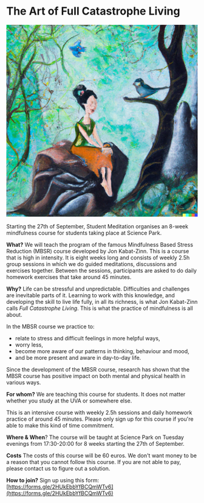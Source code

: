 # The Art of Full Catastrophe Living

![DALL·E 2022-09-07 10.20.02 - an impressionist painting of a smiling woman meditating cross-legged on a stone in a forest with a cute bird](Dalle1.png)

Starting the 27th of September, Student Meditation organises an 8-week mindfulness course for students taking place at Science Park.

**What?**
  We will teach the program of the famous Mindfulness Based Stress Reduction (MBSR) course developed by Jon Kabat-Zinn. This is a course that is high in intensity. It is eight weeks long and consists of weekly 2.5h group sessions in which we do guided meditations, discussions and exercises together. Between the sessions, participants are asked to do daily homework exercises that take around 45 minutes.

**Why?**
Life can be stressful and unpredictable. Difficulties and challenges are inevitable parts of it. Learning to work with this knowledge, and developing the skill to live life fully, in all its richness, is what Jon Kabat-Zinn calls *Full Catastrophe Living*. This is what the practice of mindfulness is all about.

In the MBSR course we practice to:
- relate to stress and difficult feelings in more helpful ways,
- worry less,
- become more aware of our patterns in thinking, behaviour and mood,
- and be more present and aware in day-to-day life.

Since the development of the MBSR course, research has shown that the MBSR course has positive impact on both mental and physical health in various ways. 

**For whom?**
We are teaching this course for students. It does not matter whether you study at the UVA or somewhere else.

This is an intensive course with weekly 2.5h sessions and daily homework practice of around 45 minutes. Please only sign up for this course if you're able to make this kind of time commitment.

**Where & When**?
The course will be taught at Science Park on Tuesday evenings from 17:30-20:00 for 8 weeks starting the 27th of September.

**Costs**
The costs of this course will be 60 euros. We don't want money to be a reason that you cannot follow this course. If you are not able to pay, please contact us to figure out a solution.

**How to join?**
Sign up using this form: [https://forms.gle/2HUkEbbYfBCQmWTv6](https://forms.gle/2HUkEbbYfBCQmWTv6)
